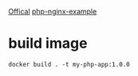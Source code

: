 [Offical](https://kubernetes.io/docs/tasks/access-application-cluster/communicate-containers-same-pod-shared-volume/)
[php-nginx-example](https://matthewpalmer.net/kubernetes-app-developer/articles/php-fpm-nginx-kubernetes.html)

# build image
```shell=
docker build . -t my-php-app:1.0.0
```